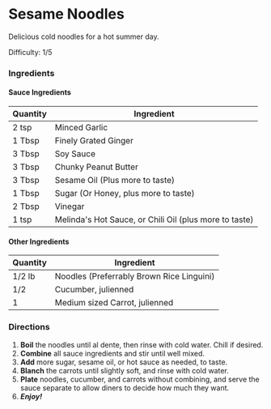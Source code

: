 # Sesame Noodles

Delicious cold noodles for a hot summer day.

Difficulty: 1/5

### Ingredients

#### Sauce Ingredients
| Quantity | Ingredient                                             |
| -------- | ------------------------------------------------------ |
| 2 tsp    | Minced Garlic                                          |
| 1 Tbsp   | Finely Grated Ginger                                   |
| 3 Tbsp   | Soy Sauce                                              |
| 3 Tbsp   | Chunky Peanut Butter                                   |
| 3 Tbsp   | Sesame Oil (Plus more to taste)                        |
| 1 Tbsp   | Sugar (Or Honey, plus more to taste)                   |
| 2 Tbsp   | Vinegar                                                |
| 1 tsp    | Melinda's Hot Sauce, or Chili Oil (plus more to taste) |

#### Other Ingredients
| Quantity | Ingredient                                 |
| -------- | ------------------------------------------ |
| 1/2 lb   | Noodles (Preferrably Brown Rice Linguini)  |
| 1/2      | Cucumber, julienned                        |
| 1        | Medium sized Carrot, julienned             |

### Directions

1. **Boil** the noodles until al dente, then rinse with cold water. Chill if desired.
1. **Combine** all sauce ingredients and stir until well mixed.
1. **Add** more sugar, sesame oil, or hot sauce as needed, to taste.
1. **Blanch** the carrots until slightly soft, and rinse with cold water.
1. **Plate** noodles, cucumber, and carrots without combining, and serve the sauce separate to allow diners to decide how much they want.
1. ***Enjoy!***
